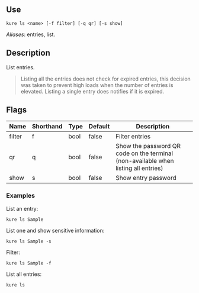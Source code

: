 ## Use

`kure ls <name> [-f filter] [-q qr] [-s show]`

*Aliases*: entries, list.

## Description

List entries.

> Listing all the entries does not check for expired entries, this decision was taken to prevent high loads when the number of entries is elevated. Listing a single entry does notifies if it is expired.

## Flags 

|  Name     | Shorthand |     Type      |    Default    |                                  Description                                         |
|-----------|-----------|---------------|---------------|--------------------------------------------------------------------------------------|
| filter    | f         | bool          | false         | Filter entries                                                                       |
| qr        | q         | bool          | false         | Show the password QR code on the terminal (non-available when listing all entries)   |
| show      | s         | bool          | false         | Show entry password                                                                  |

### Examples

List an entry:
```
kure ls Sample
```

List one and show sensitive information:
```
kure ls Sample -s
```

Filter:
```
kure ls Sample -f
```

List all entries:
```
kure ls
```
